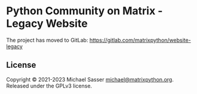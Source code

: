 # Python Community on Matrix - Legacy Website

The project has moved to GitLab:
https://gitlab.com/matrixpython/website-legacy

## License
Copyright &copy; 2021-2023 Michael Sasser <michael@matrixpython.org>. Released under
the GPLv3 license.
